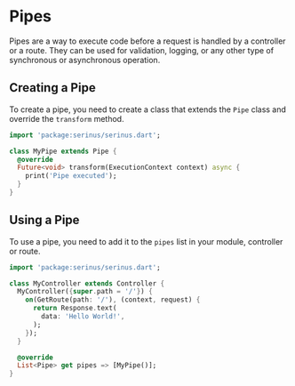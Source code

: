 # Pipes

Pipes are a way to execute code before a request is handled by a controller or a route. They can be used for validation, logging, or any other type of synchronous or asynchronous operation.

## Creating a Pipe

To create a pipe, you need to create a class that extends the `Pipe` class and override the `transform` method.

```dart
import 'package:serinus/serinus.dart';

class MyPipe extends Pipe {
  @override
  Future<void> transform(ExecutionContext context) async {
    print('Pipe executed');
  }
}
```

## Using a Pipe

To use a pipe, you need to add it to the `pipes` list in your module, controller or route.

```dart
import 'package:serinus/serinus.dart';

class MyController extends Controller {
  MyController({super.path = '/'}) {
    on(GetRoute(path: '/'), (context, request) {
      return Response.text(
        data: 'Hello World!',
      );
    });
  }

  @override
  List<Pipe> get pipes => [MyPipe()];
}
```
